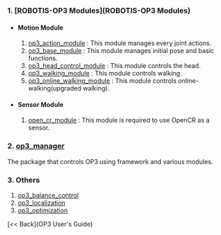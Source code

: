 ### 1. [ROBOTIS-OP3 Modules](ROBOTIS-OP3 Modules)
 - #### Motion Module
   1. [op3_action_module](op3_action_module) : This module manages every joint actions.  
   2. [op3_base_module](op3_base_module) : This module manages initial pose and basic functions.  
   3. [op3_head_control_module](op3_head_control_module) : This module controls the head.  
   4. [op3_walking_module](op3_walking_module) : This module controls walking.  
   5. [op3_online_walking_module](op3_online_walking_module) : This module controls online-walking(upgraded walking).

 - #### Sensor Module
   1. [open_cr_module](open_cr_module) : This module is required to use OpenCR as a sensor.  

### 2. [op3_manager](op3_manager)
  The package that controls OP3 using framework and various modules.   

### 3. Others
  1. [op3_balance_control](op3_balance_control.md)
  2. [op3_localization](op3_localization)  
  3. [op3_optimization](op3_optimization)


[&lt;&lt; Back](OP3 User's Guide)  
